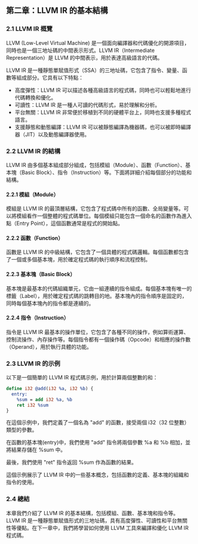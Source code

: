 ## 第二章：LLVM IR 的基本結構

### 2.1 LLVM IR 概覽

LLVM (Low-Level Virtual Machine) 是一個面向編譯器和代碼優化的開源項目，同時也是一個三地址碼的中間表示形式。LLVM IR（Intermediate Representation）是 LLVM 的中間表示，用於表達高級語言的代碼。

LLVM IR 是一種靜態單賦值形式（SSA）的三地址碼，它包含了指令、變量、函數等組成部分。它具有以下特點：

- 高度彈性：LLVM IR 可以描述各種高級語言的程式碼，同時也可以輕鬆地進行代碼轉換和優化。
- 可讀性：LLVM IR 是一種人可讀的代碼形式，易於理解和分析。
- 平台無關：LLVM IR 非常便於移植到不同的硬體平台上，同時也支援多種程式語言。
- 支援靜態和動態編譯：LLVM IR 可以被靜態編譯為機器碼，也可以被即時編譯器（JIT）以及動態編譯器使用。

### 2.2 LLVM IR 的結構

LLVM IR 由多個基本組成部分組成，包括模組（Module）、函數（Function）、基本塊（Basic Block）、指令（Instruction）等。下面將詳細介紹每個部分的功能和結構。

#### 2.2.1 模組（Module）

模組是 LLVM IR 的最頂層結構，它包含了程式碼中所有的函數、全局變量等。可以將模組看作一個整體的程式碼單位。每個模組只能包含一個命名的函數作為進入點（Entry Point），這個函數通常是程式的開始點。

#### 2.2.2 函數（Function）

函數是 LLVM IR 的中級結構，它包含了一個具體的程式碼邏輯。每個函數都包含了一個或多個基本塊，用於確定程式碼的執行順序和流程控制。

#### 2.2.3 基本塊（Basic Block）

基本塊是最基本的代碼組織單元，它由一組連續的指令組成。每個基本塊有唯一的標籤（Label），用於確定程式碼的跳轉目的地。基本塊內的指令順序是固定的，同時每個基本塊內的指令都是連續的。

#### 2.2.4 指令（Instruction）

指令是 LLVM IR 最基本的操作單位，它包含了各種不同的操作，例如算術運算、控制流操作、內存操作等。每個指令都有一個操作碼（Opcode）和相應的操作數（Operand），用於執行具體的功能。

### 2.3 LLVM IR 的示例

以下是一個簡單的 LLVM IR 程式碼示例，用於計算兩個整數的和：

```ll
define i32 @add(i32 %a, i32 %b) {
  entry:
    %sum = add i32 %a, %b
    ret i32 %sum
}
```

在這個示例中，我們定義了一個名為 "add" 的函數，接受兩個 i32（32 位整數）類型的參數。

在函數的基本塊(entry)中，我們使用 "add" 指令將兩個參數 %a 和 %b 相加，並將結果存儲在 %sum 中。

最後，我們使用 "ret" 指令返回 %sum 作為函數的結果。

這個示例展示了 LLVM IR 中的一些基本概念，包括函數的定義、基本塊的組織和指令的使用。

### 2.4 總結

本章我們介紹了 LLVM IR 的基本結構，包括模組、函數、基本塊和指令等。LLVM IR 是一種靜態單賦值形式的三地址碼，具有高度彈性、可讀性和平台無關性等優點。在下一章中，我們將學習如何使用 LLVM 工具來編譯和優化 LLVM IR 程式碼。